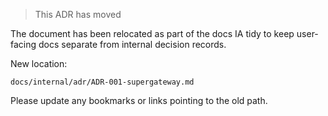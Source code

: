 > This ADR has moved

The document has been relocated as part of the docs IA tidy to keep user-facing docs separate from internal decision records.

New location:

`docs/internal/adr/ADR-001-supergateway.md`

Please update any bookmarks or links pointing to the old path.
